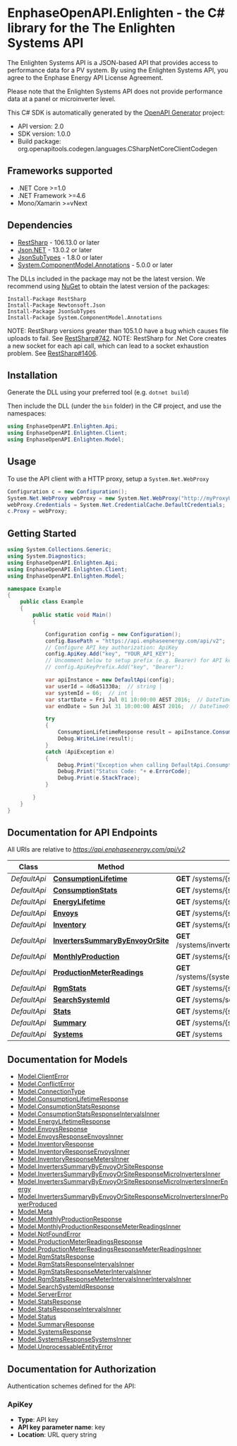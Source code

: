 # EnphaseOpenAPI.Enlighten - the C# library for the The Enlighten Systems API

The Enlighten Systems API is a JSON-based API that provides access to performance data for a PV system. By using the Enlighten Systems API, you agree to the Enphase Energy API License Agreement.

Please note that the Enlighten Systems API does not provide performance data at a panel or microinverter level.

This C# SDK is automatically generated by the [OpenAPI Generator](https://openapi-generator.tech) project:

- API version: 2.0
- SDK version: 1.0.0
- Build package: org.openapitools.codegen.languages.CSharpNetCoreClientCodegen

<a id="frameworks-supported"></a>
## Frameworks supported
- .NET Core >=1.0
- .NET Framework >=4.6
- Mono/Xamarin >=vNext

<a id="dependencies"></a>
## Dependencies

- [RestSharp](https://www.nuget.org/packages/RestSharp) - 106.13.0 or later
- [Json.NET](https://www.nuget.org/packages/Newtonsoft.Json/) - 13.0.2 or later
- [JsonSubTypes](https://www.nuget.org/packages/JsonSubTypes/) - 1.8.0 or later
- [System.ComponentModel.Annotations](https://www.nuget.org/packages/System.ComponentModel.Annotations) - 5.0.0 or later

The DLLs included in the package may not be the latest version. We recommend using [NuGet](https://docs.nuget.org/consume/installing-nuget) to obtain the latest version of the packages:
```
Install-Package RestSharp
Install-Package Newtonsoft.Json
Install-Package JsonSubTypes
Install-Package System.ComponentModel.Annotations
```

NOTE: RestSharp versions greater than 105.1.0 have a bug which causes file uploads to fail. See [RestSharp#742](https://github.com/restsharp/RestSharp/issues/742).
NOTE: RestSharp for .Net Core creates a new socket for each api call, which can lead to a socket exhaustion problem. See [RestSharp#1406](https://github.com/restsharp/RestSharp/issues/1406).

<a id="installation"></a>
## Installation
Generate the DLL using your preferred tool (e.g. `dotnet build`)

Then include the DLL (under the `bin` folder) in the C# project, and use the namespaces:
```csharp
using EnphaseOpenAPI.Enlighten.Api;
using EnphaseOpenAPI.Enlighten.Client;
using EnphaseOpenAPI.Enlighten.Model;
```
<a id="usage"></a>
## Usage

To use the API client with a HTTP proxy, setup a `System.Net.WebProxy`
```csharp
Configuration c = new Configuration();
System.Net.WebProxy webProxy = new System.Net.WebProxy("http://myProxyUrl:80/");
webProxy.Credentials = System.Net.CredentialCache.DefaultCredentials;
c.Proxy = webProxy;
```

<a id="getting-started"></a>
## Getting Started

```csharp
using System.Collections.Generic;
using System.Diagnostics;
using EnphaseOpenAPI.Enlighten.Api;
using EnphaseOpenAPI.Enlighten.Client;
using EnphaseOpenAPI.Enlighten.Model;

namespace Example
{
    public class Example
    {
        public static void Main()
        {

            Configuration config = new Configuration();
            config.BasePath = "https://api.enphaseenergy.com/api/v2";
            // Configure API key authorization: ApiKey
            config.ApiKey.Add("key", "YOUR_API_KEY");
            // Uncomment below to setup prefix (e.g. Bearer) for API key, if needed
            // config.ApiKeyPrefix.Add("key", "Bearer");

            var apiInstance = new DefaultApi(config);
            var userId = 4d6a51330a;  // string | 
            var systemId = 66;  // int | 
            var startDate = Fri Jul 01 10:00:00 AEST 2016;  // DateTimeOffset? | The date on which to start the time series. Defaults to the system's operational date. (optional) 
            var endDate = Sun Jul 31 10:00:00 AEST 2016;  // DateTimeOffset? | The last date to include in the time series. Defaults to yesterday or the last day the system reported, whichever is earlier. (optional) 

            try
            {
                ConsumptionLifetimeResponse result = apiInstance.ConsumptionLifetime(userId, systemId, startDate, endDate);
                Debug.WriteLine(result);
            }
            catch (ApiException e)
            {
                Debug.Print("Exception when calling DefaultApi.ConsumptionLifetime: " + e.Message );
                Debug.Print("Status Code: "+ e.ErrorCode);
                Debug.Print(e.StackTrace);
            }

        }
    }
}
```

<a id="documentation-for-api-endpoints"></a>
## Documentation for API Endpoints

All URIs are relative to *https://api.enphaseenergy.com/api/v2*

Class | Method | HTTP request | Description
------------ | ------------- | ------------- | -------------
*DefaultApi* | [**ConsumptionLifetime**](docs\DefaultApi.md#consumptionlifetime) | **GET** /systems/{system_id}/consumption_lifetime | 
*DefaultApi* | [**ConsumptionStats**](docs\DefaultApi.md#consumptionstats) | **GET** /systems/{system_id}/consumption_stats | 
*DefaultApi* | [**EnergyLifetime**](docs\DefaultApi.md#energylifetime) | **GET** /systems/{system_id}/energy_lifetime | 
*DefaultApi* | [**Envoys**](docs\DefaultApi.md#envoys) | **GET** /systems/{system_id}/envoys | 
*DefaultApi* | [**Inventory**](docs\DefaultApi.md#inventory) | **GET** /systems/{system_id}/inventory | 
*DefaultApi* | [**InvertersSummaryByEnvoyOrSite**](docs\DefaultApi.md#inverterssummarybyenvoyorsite) | **GET** /systems/inverters_summary_by_envoy_or_site | 
*DefaultApi* | [**MonthlyProduction**](docs\DefaultApi.md#monthlyproduction) | **GET** /systems/{system_id}/monthly_production | 
*DefaultApi* | [**ProductionMeterReadings**](docs\DefaultApi.md#productionmeterreadings) | **GET** /systems/{system_id}/production_meter_readings | 
*DefaultApi* | [**RgmStats**](docs\DefaultApi.md#rgmstats) | **GET** /systems/{system_id}/rgm_stats | 
*DefaultApi* | [**SearchSystemId**](docs\DefaultApi.md#searchsystemid) | **GET** /systems/search_system_id | 
*DefaultApi* | [**Stats**](docs\DefaultApi.md#stats) | **GET** /systems/{system_id}/stats | 
*DefaultApi* | [**Summary**](docs\DefaultApi.md#summary) | **GET** /systems/{system_id}/summary | 
*DefaultApi* | [**Systems**](docs\DefaultApi.md#systems) | **GET** /systems | 


<a id="documentation-for-models"></a>
## Documentation for Models

 - [Model.ClientError](docs\ClientError.md)
 - [Model.ConflictError](docs\ConflictError.md)
 - [Model.ConnectionType](docs\ConnectionType.md)
 - [Model.ConsumptionLifetimeResponse](docs\ConsumptionLifetimeResponse.md)
 - [Model.ConsumptionStatsResponse](docs\ConsumptionStatsResponse.md)
 - [Model.ConsumptionStatsResponseIntervalsInner](docs\ConsumptionStatsResponseIntervalsInner.md)
 - [Model.EnergyLifetimeResponse](docs\EnergyLifetimeResponse.md)
 - [Model.EnvoysResponse](docs\EnvoysResponse.md)
 - [Model.EnvoysResponseEnvoysInner](docs\EnvoysResponseEnvoysInner.md)
 - [Model.InventoryResponse](docs\InventoryResponse.md)
 - [Model.InventoryResponseEnvoysInner](docs\InventoryResponseEnvoysInner.md)
 - [Model.InventoryResponseMetersInner](docs\InventoryResponseMetersInner.md)
 - [Model.InvertersSummaryByEnvoyOrSiteResponse](docs\InvertersSummaryByEnvoyOrSiteResponse.md)
 - [Model.InvertersSummaryByEnvoyOrSiteResponseMicroInvertersInner](docs\InvertersSummaryByEnvoyOrSiteResponseMicroInvertersInner.md)
 - [Model.InvertersSummaryByEnvoyOrSiteResponseMicroInvertersInnerEnergy](docs\InvertersSummaryByEnvoyOrSiteResponseMicroInvertersInnerEnergy.md)
 - [Model.InvertersSummaryByEnvoyOrSiteResponseMicroInvertersInnerPowerProduced](docs\InvertersSummaryByEnvoyOrSiteResponseMicroInvertersInnerPowerProduced.md)
 - [Model.Meta](docs\Meta.md)
 - [Model.MonthlyProductionResponse](docs\MonthlyProductionResponse.md)
 - [Model.MonthlyProductionResponseMeterReadingsInner](docs\MonthlyProductionResponseMeterReadingsInner.md)
 - [Model.NotFoundError](docs\NotFoundError.md)
 - [Model.ProductionMeterReadingsResponse](docs\ProductionMeterReadingsResponse.md)
 - [Model.ProductionMeterReadingsResponseMeterReadingsInner](docs\ProductionMeterReadingsResponseMeterReadingsInner.md)
 - [Model.RgmStatsResponse](docs\RgmStatsResponse.md)
 - [Model.RgmStatsResponseIntervalsInner](docs\RgmStatsResponseIntervalsInner.md)
 - [Model.RgmStatsResponseMeterIntervalsInner](docs\RgmStatsResponseMeterIntervalsInner.md)
 - [Model.RgmStatsResponseMeterIntervalsInnerIntervalsInner](docs\RgmStatsResponseMeterIntervalsInnerIntervalsInner.md)
 - [Model.SearchSystemIdResponse](docs\SearchSystemIdResponse.md)
 - [Model.ServerError](docs\ServerError.md)
 - [Model.StatsResponse](docs\StatsResponse.md)
 - [Model.StatsResponseIntervalsInner](docs\StatsResponseIntervalsInner.md)
 - [Model.Status](docs\Status.md)
 - [Model.SummaryResponse](docs\SummaryResponse.md)
 - [Model.SystemsResponse](docs\SystemsResponse.md)
 - [Model.SystemsResponseSystemsInner](docs\SystemsResponseSystemsInner.md)
 - [Model.UnprocessableEntityError](docs\UnprocessableEntityError.md)


<a id="documentation-for-authorization"></a>
## Documentation for Authorization


Authentication schemes defined for the API:
<a id="ApiKey"></a>
### ApiKey

- **Type**: API key
- **API key parameter name**: key
- **Location**: URL query string


